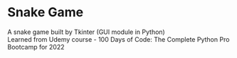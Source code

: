 # Snake Game
A snake game built by Tkinter (GUI module in Python) <br>
Learned from Udemy course - 100 Days of Code: The Complete Python Pro Bootcamp for 2022
